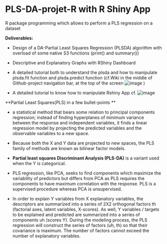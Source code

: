 # PLS-DA-projet-R with R Shiny App
R package programming which allows to perform a PLS regression on a dataset

**Deliverables:**

* Design of a DA-Partial Least Squares Regression (PLSDA) algorithm with overload of some native S3 functions (print() and summary())

* Descriptive and Explanatory Graphs with RShiny Dashboard

* A detailed tutorial both to understand the plsda and how to manipulate plsda.fit function and plsda.predict function (cf.Wiki in the middle of Github-project navigation bar, at the top of the screen ![image](https://user-images.githubusercontent.com/114347666/204103053-18efdaba-eba9-469f-a1e0-0e409a264e2e.png)
)
* A detailed tutorial to know how to manipulate Rshiny App cf. ![image](https://user-images.githubusercontent.com/114347666/204103053-18efdaba-eba9-469f-a1e0-0e409a264e2e.png)


**Partial Least Squares(PLS) in a few bullet-points **

* a statistical method that bears some relation to principal components regression; instead of finding hyperplanes of minimum variance between the response and independent variables, it finds a linear regression model by projecting the predicted variables and the observable variables to a new space. 

* Because both the X and Y data are projected to new spaces, the PLS family of methods are known as bilinear factor models. 

* **Partial least squares Discriminant Analysis (PLS-DA)** is a variant used when the Y is categorical.

* PLS regression, like PCA, seeks to find components which maximize the variability of predictors but differs from PCA as PLS requires the components to have maximum correlation with the response. PLS is a supervised procedure whereas PCA is unsupervised.

* In order to explain Y variables from X explanatory variables, the descriptors are summarized into a series of 2X2 orthogonal factors  th  (factorial axes, latent variables, X-scores). As well, Y variables / targets to be explained and predicted are summarized into a series of components uh (scores Y).
During the modeling process, the PLS regression will construct the series of factors (uh, th) so that their covariance is maximum. The number of factors cannot exceed the number of explanatory variables. 
